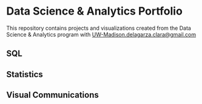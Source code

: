 # Data Science & Analytics Portfolio
This repository contains projects and visualizations created from the Data Science & Analytics program with UW-Madison.delagarza.clara@gmail.com

## SQL 

## Statistics

## Visual Communications
